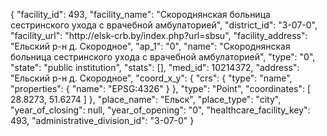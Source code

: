 {
    "facility_id": 493,
    "facility_name": "Скороднянская больница сестринского ухода с врачебной амбулаторией",
    "district_id": "3-07-0",
    "facility_url": "http:\/\/elsk-crb.by\/index.php?url=sbsu",
    "facility_address": "Ельский р-н д. Скородное",
    "ap_1": "0",
    "name": "Скороднянская больница сестринского ухода с врачебной амбулаторией",
    "type": "0",
    "state": "public institution",
    "stats": [],
    "med_id": 10214372,
    "address": "Ельский р-н д. Скородное",
    "coord_x_y": {
        "crs": {
            "type": "name",
            "properties": {
                "name": "EPSG:4326"
            }
        },
        "type": "Point",
        "coordinates": [
            28.8273,
            51.6274
        ]
    },
    "place_name": "Ельск",
    "place_type": "city",
    "year_of_closing": null,
    "year_of_opening": "0",
    "healthcare_facility_key": 493,
    "administrative_division_id": "3-07-0"
}